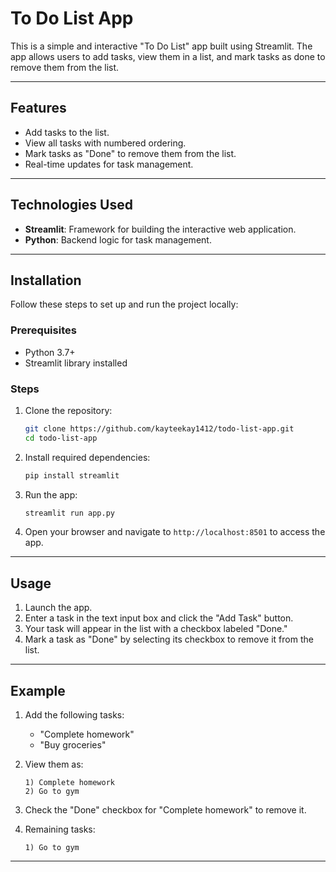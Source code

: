 # To Do List App

This is a simple and interactive "To Do List" app built using Streamlit. The app allows users to add tasks, view them in a list, and mark tasks as done to remove them from the list.

---

## Features

- Add tasks to the list.
- View all tasks with numbered ordering.
- Mark tasks as "Done" to remove them from the list.
- Real-time updates for task management.

---

## Technologies Used

- **Streamlit**: Framework for building the interactive web application.
- **Python**: Backend logic for task management.

---

## Installation

Follow these steps to set up and run the project locally:

### Prerequisites
- Python 3.7+
- Streamlit library installed

### Steps

1. Clone the repository:
   ```bash
   git clone https://github.com/kayteekay1412/todo-list-app.git
   cd todo-list-app
   ```

2. Install required dependencies:
   ```bash
   pip install streamlit
   ```

3. Run the app:
   ```bash
   streamlit run app.py
   ```

4. Open your browser and navigate to `http://localhost:8501` to access the app.

---

## Usage

1. Launch the app.
2. Enter a task in the text input box and click the "Add Task" button.
3. Your task will appear in the list with a checkbox labeled "Done."
4. Mark a task as "Done" by selecting its checkbox to remove it from the list.

---

## Example

1. Add the following tasks:
   - "Complete homework"
   - "Buy groceries"

2. View them as:
   ```
   1) Complete homework
   2) Go to gym
   ```

3. Check the "Done" checkbox for "Complete homework" to remove it.

4. Remaining tasks:
   ```
   1) Go to gym
   ```

---

